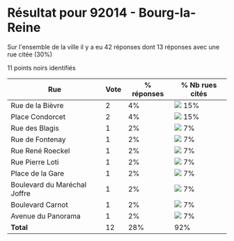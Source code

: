 # Résultat pour 92014 - Bourg-la-Reine

Sur l'ensemble de la ville il y a eu 42 réponses dont 13 réponses avec une rue citée (30%)

11 points noirs identifiés

| Rue | Vote | % réponses | % Nb rues cités|
|-----|------|------------|----------------|
| Rue de la Bièvre | 2 | 4% | <img src="../../img/bar_15.gif" />&nbsp;15%|
| Place Condorcet | 2 | 4% | <img src="../../img/bar_15.gif" />&nbsp;15%|
| Rue des Blagis | 1 | 2% | <img src="../../img/bar_7.gif" />&nbsp;7%|
| Rue de Fontenay | 1 | 2% | <img src="../../img/bar_7.gif" />&nbsp;7%|
| Rue René Roeckel | 1 | 2% | <img src="../../img/bar_7.gif" />&nbsp;7%|
| Rue Pierre Loti | 1 | 2% | <img src="../../img/bar_7.gif" />&nbsp;7%|
| Place de la Gare | 1 | 2% | <img src="../../img/bar_7.gif" />&nbsp;7%|
| Boulevard du Maréchal Joffre | 1 | 2% | <img src="../../img/bar_7.gif" />&nbsp;7%|
| Boulevard Carnot | 1 | 2% | <img src="../../img/bar_7.gif" />&nbsp;7%|
| Avenue du Panorama | 1 | 2% | <img src="../../img/bar_7.gif" />&nbsp;7%|
| **Total** | 12 | 28% | 92%|
